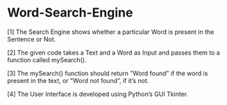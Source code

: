 # Word-Search-Engine

[1] The Search Engine shows whether a particular Word is present in the Sentence or Not.

[2] The given code takes a Text and a Word as Input and passes them to a function called mySearch().

[3] The mySearch() function should return ”Word found” if the word is present in the text, or ”Word not found”, if it’s not.

[4] The User Interface is developed using Python’s GUI Tkinter.

